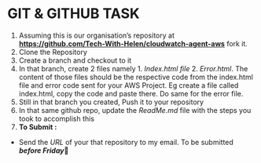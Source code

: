 # **GIT & GITHUB TASK**
1. Assuming this is our organisation’s repository at **https://github.com/Tech-With-Helen/cloudwatch-agent-aws**  fork it.
2. Clone  the Repository
3. Create a branch and checkout to it
4. In that branch, create 2 files namely 1. _Index.html file_ 2. _Error.html_. The content of those files should be the respective code from the index.html file and error code sent for your AWS Project. Eg create a file called index.html, copy the code and paste there. Do same for the error file.
5. Still in that branch you created, Push it to your repository
6. In that same github repo, update the _ReadMe.md_  file with the steps you took to accomplish this
7. **To Submit :**
- Send the _URL_ of  your that repository to my email. To be submitted _**before Friday**_💪


